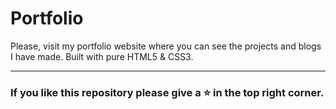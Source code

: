 # Portfolio

 Please, visit my portfolio website where you can see the projects and blogs I have made. Built with pure HTML5 & CSS3. 
 
---

### If you like this repository please give a ⭐ in the top right corner.
